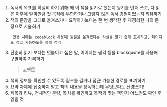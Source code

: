 1. 독서의 목표를 확실히 하기 위해 왜 이 책을 읽기로 했는지 동기를 먼저 쓰고, 다 읽은 이후에 얼마만큼 첫 목적에 부합하거나 그렇지 않은 독서 경험이었는지 리뷰하기
2. 책의 문장을 그대로 옮겨쓰거나 요약하기보다는 한 번 생각한 후 재정리한 나의 문장으로 서술하기
   ```
    인용 시에는 codeblock 사용해 원문을 옮겨썼다는 사실을 알기 쉽게 표시하고, 페이지도 참고 가능하도록 함께 적기
   ```   
3. 단순히 읽기 보다는 덧붙이고 싶은 말, 이어지는 생각 등을 blockquote를 사용해 구별하여 기록하기
    > 코멘트  
4. 책의 정보를 확인할 수 있도록 링크를 걸거나 접근 가능한 경로를 표기하기
5. 요약 자체에 집중하지 말고 책의 내용을 정독하는데 무엇보다도 신경쓰기!
6. 제목과 리뷰, 전체적인 분량, 목차를 확인하고 목적과 맞는 책인지 어느정도 확인 후 읽을 것